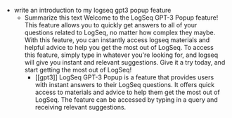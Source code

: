 - write an introduction to my logseq gpt3 popup feature
	- Summarize this text Welcome to the LogSeq GPT-3 Popup feature! This feature allows you to quickly get answers to all of your questions related to LogSeq, no matter how complex they maybe. With this feature, you can instantly access logseq materials and helpful advice to help you get the most out of LogSeq. To access this feature, simply type in whatever you're looking for, and logseq will give you instant and relevant suggestions. Give it a try today, and start getting the most out of LogSeq!
		- [[gpt3]] LogSeq GPT-3 Popup is a feature that provides users with instant answers to their LogSeq questions. It offers quick access to materials and advice to help them get the most out of LogSeq. The feature can be accessed by typing in a query and receiving relevant suggestions.